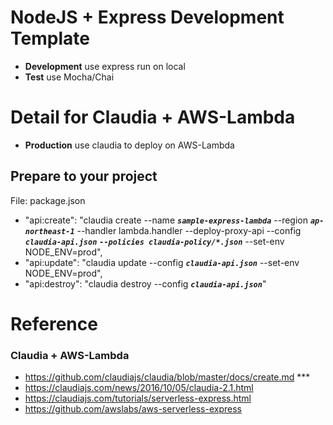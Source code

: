 # NodeJS + Express Development Template

- **Development** use express run on local
- **Test** use Mocha/Chai


# Detail for Claudia + AWS-Lambda

- **Production** use claudia to deploy on AWS-Lambda

## Prepare to your project
File: package.json
- "api:create": "claudia create --name **_`sample-express-lambda`_** --region **_`ap-northeast-1`_** --handler lambda.handler --deploy-proxy-api --config **_`claudia-api.json`_** **_`--policies claudia-policy/*.json`_** --set-env NODE_ENV=prod",
- "api:update": "claudia update --config **_`claudia-api.json`_** --set-env NODE_ENV=prod",
- "api:destroy": "claudia destroy --config **_`claudia-api.json`_**"


# Reference

### Claudia + AWS-Lambda
- https://github.com/claudiajs/claudia/blob/master/docs/create.md ***
- https://claudiajs.com/news/2016/10/05/claudia-2.1.html
- https://claudiajs.com/tutorials/serverless-express.html
- https://github.com/awslabs/aws-serverless-express
